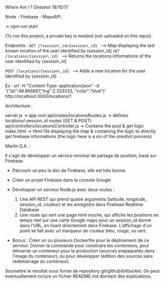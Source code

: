 Where Am I ? 
Oneshot 18/10/17

Node - Firebase - MapsAPI 

-> npm run start

(To run this project, a private key is needed (not uploaded on this repo))

Endpoints : 
`GET /?session\_id={session\_id} ` --> Map displaying the last known location of the user identified by {session\_id}
`GET /locations/{session\_id} ` --> Returns the locations informations of the user identified by {session\_id}


`POST /locations/{session\_id} ` --> Adds a new location for the user identified by {session\_id}

Ex : 
url -H "Content-Type: application/json" -d '{"lat":48.866667,"lng":2.333333, "color":"blue"}' http://localhost:3000/locations/1 


Architecture : 

server.js -> app root
api/routes/locationsRoutes.js -> defines locations/:session\_id routes (GET & POST)
api/controllers/locationsController.js -> Contains the post & get logic
index.html -> Html file displaying the map & containing the logic to directly get firebase informations (the logic here is a sin of the oneshot process)


Martin D.A. : 

Il s'agit de développer un service minimal de partage de position, basé sur Firebase.

- Parcourir un peu la doc de Firebase, elle est très bonne.
- Créer un projet Firebase dans la console Google
- Développer un serveur Node.js avec deux routes :
	1. Une API REST qui prend quatre arguments (latitude, longitude, session_id, couleur) et les enregistre dans Firebase Realtime Database
	2. Une route qui sert une page html moche, qui affiche les positions en temps
     réel sur une carte Google maps pour un session_id donné dans l'URL, en lisant directement dans Firebase.
     L'affichage d'un point se fait avec un marqueur de couleur bleu, rouge, ou vert.

- Bonus :
     Créer un ou plusieurs Dockerfile pour le déploiement de ce serveur.
     Donner la commande pour construire les conteneurs, pour démarrer un conteneur
     pour la production (sources empaquetés dans l'image du conteneur), ou pour 
     développer (édition des sources sans redémarrage du conteneur).

Soumettre le résultat sous forme de repository git/github/bitbucket.
On peut éventuellement inclure un fichier README.md donnant des explications.

